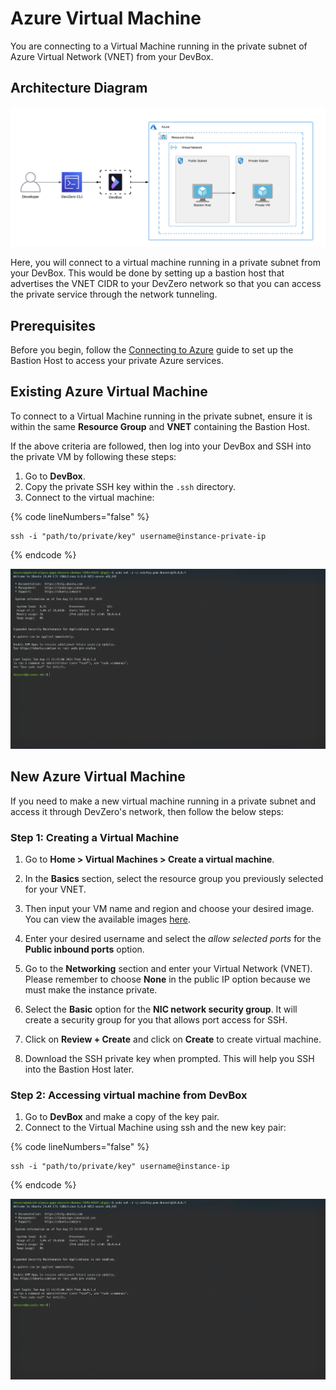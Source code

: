 # Azure Virtual Machine

You are connecting to a Virtual Machine running in the private subnet of Azure Virtual Network (VNET) from your DevBox.

## Architecture Diagram

![Azure VM Architecture](../../../.gitbook/assets/azure-vm-architecture.png)

Here, you will connect to a virtual machine running in a private subnet from your DevBox. This would be done by setting up a bastion host that advertises the VNET CIDR to your DevZero network so that you can access the private service through the network tunneling.

## Prerequisites

Before you begin, follow the [Connecting to Azure](../../existing-network/connecting-to-azure.md) guide to set up the Bastion Host to access your private Azure services.

## Existing Azure Virtual Machine

To connect to a Virtual Machine running in the private subnet, ensure it is within the same **Resource Group** and **VNET** containing the Bastion Host.

If the above criteria are followed, then log into your DevBox and SSH into the private VM by following these steps:

1. Go to **DevBox**.
3. Copy the private SSH key within the `.ssh` directory.
4. Connect to the virtual machine:

{% code lineNumbers="false" %}
```
ssh -i "path/to/private/key" username@instance-private-ip
```
{% endcode %}

![Azure VM Access](../../../.gitbook/assets/azure-vm-access.png)

## New Azure Virtual Machine

If you need to make a new virtual machine running in a private subnet and access it through DevZero's network, then follow the below steps:

### Step 1: Creating a Virtual Machine

1. Go to **Home > Virtual Machines > Create a virtual machine**.
2. In the **Basics** section, select the resource group you previously selected for your VNET.
3. Then input your VM name and region and choose your desired image. You can view the available images [here](https://azuremarketplace.microsoft.com/en-us/marketplace/apps?filters=virtual-machine-images).

4. Enter your desired username and select the *allow selected ports* for the **Public inbound ports** option.
5. Go to the **Networking** section and enter your Virtual Network (VNET). Please remember to choose **None** in the public IP option because we must make the instance private.
6. Select the **Basic** option for the **NIC network security group**. It will create a security group for you that allows port access for SSH.
7. Click on **Review + Create** and click on **Create** to create virtual machine.
8. Download the SSH private key when prompted. This will help you SSH into the Bastion Host later.

### Step 2: Accessing virtual machine from DevBox

1. Go to **DevBox** and make a copy of the key pair.
2. Connect to the Virtual Machine using ssh and the new key pair:

{% code lineNumbers="false" %}
```
ssh -i "path/to/private/key" username@instance-ip
```
{% endcode %}

![Azure VM Access](../../../.gitbook/assets/azure-vm-access.png)

